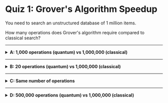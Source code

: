 # Quiz 1: Grover's Algorithm Speedup

You need to search an unstructured database of 1 million items.

How many operations does Grover's algorithm require compared to classical search?

---

<details>
<summary><strong>A: 1,000 operations (quantum) vs 1,000,000 (classical)</strong></summary>

✔ Correct!

Grover's algorithm requires O(√N) operations.

- Classical: O(N) = 1,000,000 operations average
- Quantum: O(√N) = √1,000,000 = 1,000 operations

This quadratic speedup is the key advantage of quantum search.

</details>

---

<details>
<summary><strong>B: 20 operations (quantum) vs 1,000,000 (classical)</strong></summary>

✖ Nope.

This would be exponential speedup (log N), which Grover's doesn't provide.

Grover's gives quadratic speedup: √N, not log N.

</details>

---

<details>
<summary><strong>C: Same number of operations</strong></summary>

✖ Nope.

Grover's algorithm provides proven quadratic speedup over classical unstructured search.

The speedup is exactly √N vs N operations.

</details>

---

<details>
<summary><strong>D: 500,000 operations (quantum) vs 1,000,000 (classical)</strong></summary>

✖ Nope.

This would only be a 2x speedup. Grover's provides much better - quadratic speedup.

For 1M items: 1,000 quantum operations vs 1,000,000 classical.

</details>

